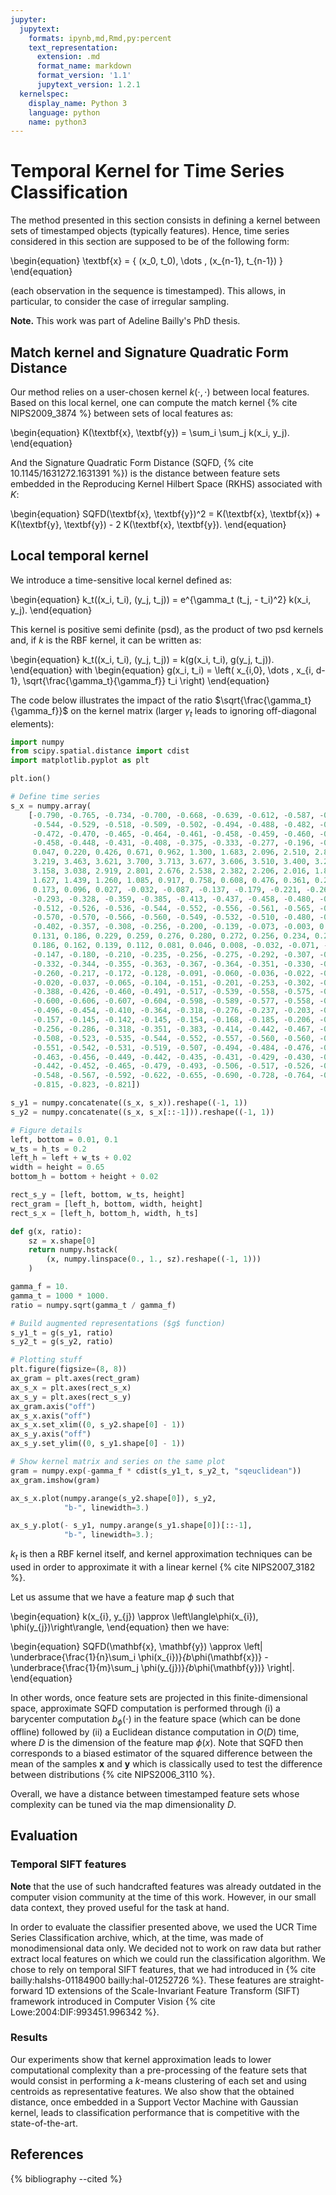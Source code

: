 ```yaml
---
jupyter:
  jupytext:
    formats: ipynb,md,Rmd,py:percent
    text_representation:
      extension: .md
      format_name: markdown
      format_version: '1.1'
      jupytext_version: 1.2.1
  kernelspec:
    display_name: Python 3
    language: python
    name: python3
---
```


# Temporal Kernel for Time Series Classification

The method presented in this section consists in defining a kernel between
sets of timestamped objects (typically features).
Hence, time series considered in this section are supposed to be of the
following form:

\begin{equation}
    \textbf{x} = \{ (x_0, t_0), \dots , (x_{n-1}, t_{n-1}) \}
\end{equation}

(each observation in the sequence is timestamped).
This allows, in particular, to consider the case of irregular sampling.

<!-- #region {"tags": ["popout"]} -->
**Note.** This work was part of Adeline Bailly's PhD thesis.
<!-- #endregion -->

## Match kernel and Signature Quadratic Form Distance

Our method relies on a user-chosen kernel $k(\cdot,\cdot)$ between local
features.
Based on this local kernel, one can compute the match kernel
{% cite NIPS2009_3874 %} between sets of local features as:

\begin{equation}
    K(\textbf{x}, \textbf{y}) = \sum_i \sum_j k(x_i, y_j).
\end{equation}

And the Signature Quadratic Form Distance (SQFD,
{% cite 10.1145/1631272.1631391 %}) is the distance
between feature sets embedded in the Reproducing Kernel Hilbert Space (RKHS)
associated with $K$:

\begin{equation}
    SQFD(\textbf{x}, \textbf{y})^2 = K(\textbf{x}, \textbf{x}) +
        K(\textbf{y}, \textbf{y}) - 2 K(\textbf{x}, \textbf{y}).
\end{equation}

## Local temporal kernel

We introduce a time-sensitive local kernel defined as:

\begin{equation}
    k_t((x_i, t_i), (y_j, t_j)) = e^{\gamma_t (t_j, - t_i)^2} k(x_i, y_j).
\end{equation}

This kernel is positive semi definite (psd), as the product of two psd kernels
and, if $k$ is the RBF kernel, it can be written as:

\begin{equation}
    k_t((x_i, t_i), (y_j, t_j)) = k(g(x_i, t_i), g(y_j, t_j)).
\end{equation}
with
\begin{equation}
g(x_i, t_i) = \left( x_{i,0}, \dots , x_{i, d-1},
                            \sqrt{\frac{\gamma_t}{\gamma_f}} t_i \right)
\end{equation}

The code below illustrates the impact of the ratio
$\sqrt{\frac{\gamma_t}{\gamma_f}}$ on the kernel matrix (larger $\gamma_t$
leads to ignoring off-diagonal elements):

```python tags=["hide_input"]
import numpy
from scipy.spatial.distance import cdist
import matplotlib.pyplot as plt

plt.ion()

# Define time series
s_x = numpy.array(
    [-0.790, -0.765, -0.734, -0.700, -0.668, -0.639, -0.612, -0.587, -0.564,
     -0.544, -0.529, -0.518, -0.509, -0.502, -0.494, -0.488, -0.482, -0.475,
     -0.472, -0.470, -0.465, -0.464, -0.461, -0.458, -0.459, -0.460, -0.459,
     -0.458, -0.448, -0.431, -0.408, -0.375, -0.333, -0.277, -0.196, -0.090,
     0.047, 0.220, 0.426, 0.671, 0.962, 1.300, 1.683, 2.096, 2.510, 2.895,
     3.219, 3.463, 3.621, 3.700, 3.713, 3.677, 3.606, 3.510, 3.400, 3.280,
     3.158, 3.038, 2.919, 2.801, 2.676, 2.538, 2.382, 2.206, 2.016, 1.821,
     1.627, 1.439, 1.260, 1.085, 0.917, 0.758, 0.608, 0.476, 0.361, 0.259,
     0.173, 0.096, 0.027, -0.032, -0.087, -0.137, -0.179, -0.221, -0.260,
     -0.293, -0.328, -0.359, -0.385, -0.413, -0.437, -0.458, -0.480, -0.498,
     -0.512, -0.526, -0.536, -0.544, -0.552, -0.556, -0.561, -0.565, -0.568,
     -0.570, -0.570, -0.566, -0.560, -0.549, -0.532, -0.510, -0.480, -0.443,
     -0.402, -0.357, -0.308, -0.256, -0.200, -0.139, -0.073, -0.003, 0.066,
     0.131, 0.186, 0.229, 0.259, 0.276, 0.280, 0.272, 0.256, 0.234, 0.209,
     0.186, 0.162, 0.139, 0.112, 0.081, 0.046, 0.008, -0.032, -0.071, -0.110,
     -0.147, -0.180, -0.210, -0.235, -0.256, -0.275, -0.292, -0.307, -0.320,
     -0.332, -0.344, -0.355, -0.363, -0.367, -0.364, -0.351, -0.330, -0.299,
     -0.260, -0.217, -0.172, -0.128, -0.091, -0.060, -0.036, -0.022, -0.016,
     -0.020, -0.037, -0.065, -0.104, -0.151, -0.201, -0.253, -0.302, -0.347,
     -0.388, -0.426, -0.460, -0.491, -0.517, -0.539, -0.558, -0.575, -0.588,
     -0.600, -0.606, -0.607, -0.604, -0.598, -0.589, -0.577, -0.558, -0.531,
     -0.496, -0.454, -0.410, -0.364, -0.318, -0.276, -0.237, -0.203, -0.176,
     -0.157, -0.145, -0.142, -0.145, -0.154, -0.168, -0.185, -0.206, -0.230,
     -0.256, -0.286, -0.318, -0.351, -0.383, -0.414, -0.442, -0.467, -0.489,
     -0.508, -0.523, -0.535, -0.544, -0.552, -0.557, -0.560, -0.560, -0.557,
     -0.551, -0.542, -0.531, -0.519, -0.507, -0.494, -0.484, -0.476, -0.469,
     -0.463, -0.456, -0.449, -0.442, -0.435, -0.431, -0.429, -0.430, -0.435,
     -0.442, -0.452, -0.465, -0.479, -0.493, -0.506, -0.517, -0.526, -0.535,
     -0.548, -0.567, -0.592, -0.622, -0.655, -0.690, -0.728, -0.764, -0.795,
     -0.815, -0.823, -0.821])

s_y1 = numpy.concatenate((s_x, s_x)).reshape((-1, 1))
s_y2 = numpy.concatenate((s_x, s_x[::-1])).reshape((-1, 1))

# Figure details
left, bottom = 0.01, 0.1
w_ts = h_ts = 0.2
left_h = left + w_ts + 0.02
width = height = 0.65
bottom_h = bottom + height + 0.02

rect_s_y = [left, bottom, w_ts, height]
rect_gram = [left_h, bottom, width, height]
rect_s_x = [left_h, bottom_h, width, h_ts]
```

```python
def g(x, ratio):
    sz = x.shape[0]
    return numpy.hstack(
        (x, numpy.linspace(0., 1., sz).reshape((-1, 1)))
    )

gamma_f = 10.
gamma_t = 1000 * 1000.
ratio = numpy.sqrt(gamma_t / gamma_f)

# Build augmented representations ($g$ function)
s_y1_t = g(s_y1, ratio)
s_y2_t = g(s_y2, ratio)

# Plotting stuff
plt.figure(figsize=(8, 8))
ax_gram = plt.axes(rect_gram)
ax_s_x = plt.axes(rect_s_x)
ax_s_y = plt.axes(rect_s_y)
ax_gram.axis("off")
ax_s_x.axis("off")
ax_s_x.set_xlim((0, s_y2.shape[0] - 1))
ax_s_y.axis("off")
ax_s_y.set_ylim((0, s_y1.shape[0] - 1))

# Show kernel matrix and series on the same plot
gram = numpy.exp(-gamma_f * cdist(s_y1_t, s_y2_t, "sqeuclidean"))
ax_gram.imshow(gram)

ax_s_x.plot(numpy.arange(s_y2.shape[0]), s_y2,
            "b-", linewidth=3.)

ax_s_y.plot(- s_y1, numpy.arange(s_y1.shape[0])[::-1],
            "b-", linewidth=3.);
```

$k_t$ is then a RBF kernel itself, and kernel approximation techniques can be
used in order to approximate it with a linear kernel {% cite NIPS2007_3182 %}.

Let us assume that we have a feature map $\phi$ such that

\begin{equation}
k(x_{i}, y_{j}) \approx \left\langle\phi(x_{i}), \phi(y_{j})\right\rangle,
\end{equation}
then we have:

\begin{equation}
SQFD(\mathbf{x}, \mathbf{y}) \approx \left\|
    \underbrace{\frac{1}{n}\sum_i \phi(x_{i})}_{b_\phi(\mathbf{x})} -
    \underbrace{\frac{1}{m}\sum_j \phi(y_{j})}_{b_\phi(\mathbf{y})}
    \right\|.
\end{equation}

In other words, once feature sets are projected in this finite-dimensional
space, approximate SQFD computation is performed through (i) a barycenter
computation $b_\phi(\cdot)$ in the feature space (which can be done offline)
followed by (ii) a Euclidean distance computation in $O(D)$ time, where $D$ is
the dimension of the feature map $\phi(x)$.
Note that SQFD then corresponds to a biased estimator of the squared
difference between the mean of the samples $\mathbf{x}$ and $\mathbf{y}$ which
is classically used to test the difference between distributions
{% cite NIPS2006_3110 %}.

Overall, we have a distance between timestamped feature sets whose
complexity can be tuned via the map dimensionality $D$.

## Evaluation

### Temporal SIFT features

<!-- #region {"tags": ["popout"]} -->
**Note** that the use of such handcrafted features was already outdated in the
computer vision community at the time of this work.
However, in our small data context, they proved useful for the task at hand.
<!-- #endregion -->

In order to evaluate the classifier presented above, we used the UCR Time
Series Classification archive, which, at the time, was made of monodimensional
data only.
We decided not to work on raw data but rather extract local features on which
we could run the classification algorithm.
We chose to rely on temporal SIFT features, that we had introduced in
{% cite bailly:halshs-01184900 bailly:hal-01252726 %}.
These features are straight-forward 1D extensions of the Scale-Invariant
Feature Transform (SIFT) framework introduced in Computer Vision
{% cite Lowe:2004:DIF:993451.996342 %}.

### Results

Our experiments show that kernel approximation leads to lower computational
complexity than a pre-processing of the feature sets that would consist in
performing a $k$-means clustering of each set and using centroids as
representative features.
We also show that the obtained distance, once embedded in a Support Vector
Machine with Gaussian kernel, leads to classification performance that is
competitive with the state-of-the-art.

## References

{% bibliography --cited %}
